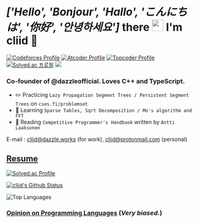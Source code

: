 <h1 align="left">
  <i>
    ['Hello', 'Bonjour', 'Hallo', 'こんにちは', '你好', '안녕하세요']
  </i>
  there
  <a target="_blank"><img src="https://media.giphy.com/media/hvRJCLFzcasrR4ia7z/giphy.gif" width="30px" style="max-width:100%;" /></a>
  I'm cliid 🍥
</h1>

[![Codeforces Profile](https://cp-logo.vercel.app/codeforces/cliid?logo=true)](https://codeforces.com/profile/cliid)
[![Atcoder Profile](https://cp-logo.vercel.app/atcoder/cliid?logo=true)](https://atcoder.jp/users/cliid)
[![Topcoder Profile](https://cp-logo.vercel.app/topcoder/cliid?logo=true)](https://www.topcoder.com/members/cliid)
[![Solved.ac 프로필](http://mazassumnida.wtf/api/mini/generate_badge?boj=cliid)](https://solved.ac/cliid)
![](https://komarev.com/ghpvc/?username=cliid&color=blueviolet)

### Co-founder of @dazzleofficial. Loves C++ and TypeScript.

- ✏️️ Practicing `Lazy Propagation Segment Trees / Persistent Segment Trees` on `cses.fi/problemset`
- 🌱 Learning `Sparse Tables, Sqrt Decomposition / Mo's algorithm and FFT`
- 📖 Reading `Competitive Programmer's Handbook` written by `Antti Laaksonen`

E-mail : [cliid@dazzle.works](mailto:cliid@dazzle.works) (for work), [cliid@protonmail.com](mailto:cliid@protonmail.com) (personal)

## [Resume](resume.md)

[![Solved.ac Profile](http://mazassumnida.wtf/api/v2/generate_badge?boj=cliid)](https://solved.ac/cliid)

[![cliid's Github Status](https://github-readme-stats.vercel.app/api?username=cliid&show_icons=true&layout=compact&theme=dark)](https://github.com/cliid)

![Top Languages](https://github-readme-stats.vercel.app/api/top-langs/?username=cliid&layout=compact&theme=dark)

### [Opinion on Programming Languages](programming-langs-opinion.md) (*Very biased.*)
